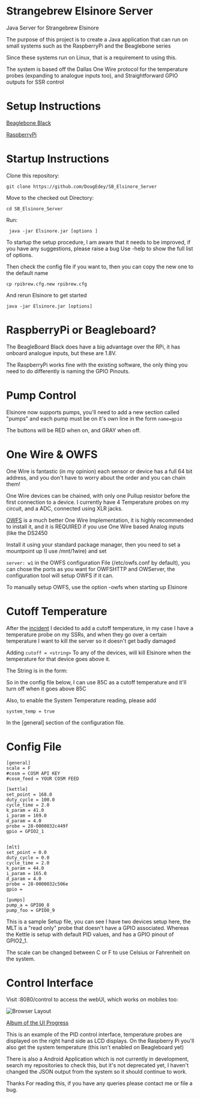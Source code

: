 Strangebrew Elsinore Server
==================


Java Server for Strangebrew Elsinore

The purpose of this project is to create a Java application that can run on small systems such as the RaspberryPi and the Beaglebone series

Since these systems run on Linux, that is a requirement to using this.

The system is based off the Dallas One Wire protocol for the temperature probes (expanding to analogue inputs too), and Straightforward GPIO outputs for SSR control

Setup Instructions
====================
[Beaglebone Black](extras/BeagleboneBlackSetup.md)

[RaspberryPi](extras/RaspberryPiSetup.md)

Startup Instructions
====================

Clone this repository:

``` git clone https://github.com/DougEdey/SB_Elsinore_Server ```

Move to the checked out Directory:

``` cd SB_Elsinore_Server ```

Run:

``` java -jar Elsinore.jar [options ]```

To startup the setup procedure, I am aware that it needs to be improved, if you have any suggestions, please raise a bug
Use -help to show the full list of options.

Then check the config file if you want to, then you can copy the new one to the default name

``` cp rpibrew.cfg.new rpibrew.cfg ```

And rerun Elsinore to get started

``` java -jar Elsinore.jar [options] ```


RaspberryPi or Beagleboard?
=======================

The BeagleBoard Black does have a big advantage over the RPi, it has onboard analogue inputs, but these are 1.8V.

The RaspberryPi works fine with the existing software, the only thing you need to do differently is naming the GPIO Pinouts.

Pump Control
============

Elsinore now supports pumps, you'll need to add a new section called "pumps" and each pump must be on it's own line in the form 
``` name=gpio ```

The buttons will be RED when on, and GRAY when off. 

One Wire & OWFS
==========
One Wire is fantastic (in my opinion) each sensor or device has a full 64 bit address, and you don't have to worry about the order and you can chain them!

One Wire devices can be chained, with only one Pullup resistor before the first connection to a device. I currently have 4 Temperature probes on my circuit, and a ADC, connected using XLR jacks.


[OWFS](http://owfs.org/) is a much better One Wire Implementation, it is highly recommended to install it, and it is REQUIRED if you use One Wire based Analog inputs (like the DS2450

Install it using your standard package manager, then you need to set a mountpoint up (I use /mnt/1wire) and set 

``` server: w1 ``` in the OWFS configuration File (/etc/owfs.conf by default), you can chose the ports as you want for OWFSHTTP and OWServer, the configuration tool will setup OWFS if it can.

To manually setup OWFS, use the option -owfs when starting up Elsinore

Cutoff Temperature
============
After the [incident](http://imgur.com/a/pwQVE) I decided to add a cutoff temperature, in my case I have a temperature probe on my SSRs, and when they go over a certain temperature I want to kill the server so it doesn't get badly damaged

Adding 
``` cutoff = <string> ```
To any of the devices, will kill Elsinore when the temperature for that device goes above it.

The String is in the form: <number><scale>

So in the config file below, I can use 85C as a cutoff temperature and it'll turn off when it goes above 85C

Also, to enable the System Temperature reading, please add

``` system_temp = true ```

In the [general] section of the configuration file.


Config File
=========

```
[general]
scale = F
#cosm = COSM API KEY
#cosm_feed = YOUR COSM FEED

[kettle]
set_point = 168.0
duty_cycle = 100.0
cycle_time = 2.0
k_param = 41.0
i_param = 169.0
d_param = 4.0
probe = 28-0000032c449f
gpio = GPIO2_1


[mlt]
set_point = 0.0
duty_cycle = 0.0
cycle_time = 2.0
k_param = 44.0
i_param = 165.0
d_param = 4.0
probe = 28-0000032c506e
gpio = 

[pumps]
pump_a = GPIO0_8
pump_foo = GPIO0_9
```

This is a sample Setup file, you can see I have two devices setup here, the MLT is a "read only" probe that doesn't have a GPIO associated. Whereas the Kettle is setup with default PID values, and has a GPIO pinout of GPIO2_1.

The scale can be changed between C or F to use Celsius or Fahrenheit on the system.

Control Interface
============

Visit <ip of your system>:8080/control to access the webUI, which works on mobiles too:

![Browser Layout](http://i.imgur.com/j59BcFZ.png)

[Album of the UI Progress](http://imgur.com/a/jEIbc)

This is an example of the PID control interface, temperature probes are displayed on the right hand side as LCD displays. On the Raspberry Pi you'll also get the system temperature (this isn't enabled on Beagleboard yet)

There is also a Android Application which is not currently in development, search my repositories to check this, but it's not deprecated yet, I haven't changed the JSON output from the system so it should continue to work.



Thanks For reading this, if you have any queries please contact me or file a bug.
